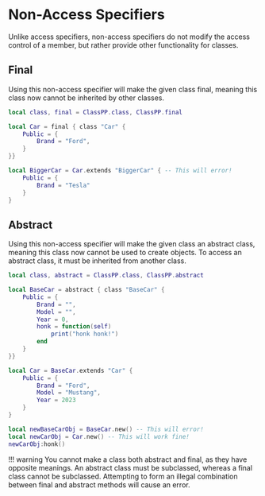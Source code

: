 # Non-Access Specifiers

Unlike access specifiers, non-access specifiers do not modify the access control of a member, but rather provide other functionality for classes.

## Final 

Using this non-access specifier will make the given class final, meaning this class now cannot be inherited by other classes.

```lua
local class, final = ClassPP.class, ClassPP.final

local Car = final { class "Car" {
	Public = {
		Brand = "Ford",
	}
}}

local BiggerCar = Car.extends "BiggerCar" { -- This will error!
	Public = {
		Brand = "Tesla"
	}
}
```

## Abstract 

Using this non-access specifier will make the given class an abstract class, meaning this class now cannot be used to create objects.
To access an abstract class, it must be inherited from another class.

```lua
local class, abstract = ClassPP.class, ClassPP.abstract

local BaseCar = abstract { class "BaseCar" {
	Public = {
		Brand = "",
		Model = "",
		Year = 0,
		honk = function(self)
			print("honk honk!")
		end
	}
}}

local Car = BaseCar.extends "Car" {
	Public = {
		Brand = "Ford",
		Model = "Mustang",
		Year = 2023
	}
}

local newBaseCarObj = BaseCar.new() -- This will error!
local newCarObj = Car.new() -- This will work fine!
newCarObj:honk()
```

!!! warning
    You cannot make a class both abstract and final, as they have opposite meanings. An abstract class must be subclassed, whereas a final class cannot be subclassed. Attempting to form an illegal combination between final and abstract methods will cause an error.
